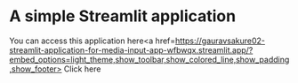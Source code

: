 # A simple Streamlit application

You can access this application here<a href=https://gauravsakure02-streamlit-application-for-media-input-app-wfbwqx.streamlit.app/?embed_options=light_theme,show_toolbar,show_colored_line,show_padding,show_footer> Click here </a>
